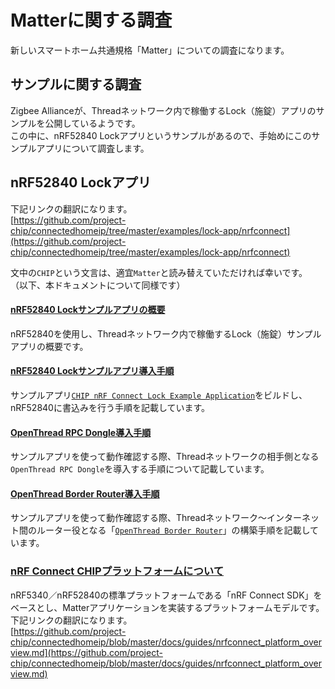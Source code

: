 # Matterに関する調査

新しいスマートホーム共通規格「Matter」についての調査になります。

## サンプルに関する調査

Zigbee Allianceが、Threadネットワーク内で稼働するLock（施錠）アプリのサンプルを公開しているようです。<br>
この中に、nRF52840 Lockアプリというサンプルがあるので、手始めにこのサンプルアプリについて調査します。

## nRF52840 Lockアプリ

下記リンクの翻訳になります。<br>
[https://github.com/project-chip/connectedhomeip/tree/master/examples/lock-app/nrfconnect](https://github.com/project-chip/connectedhomeip/tree/master/examples/lock-app/nrfconnect)

文中の`CHIP`という文言は、適宜`Matter`と読み替えていただければ幸いです。<br>
（以下、本ドキュメントについて同様です）

#### [nRF52840 Lockサンプルアプリの概要](../../Research/Matter/LOCKAPPSAMPLE.md)

nRF52840を使用し、Threadネットワーク内で稼働するLock（施錠）サンプルアプリの概要です。

#### [nRF52840 Lockサンプルアプリ導入手順](../../Research/Matter/LOCKAPPSAMPLEBLD.md)

サンプルアプリ[`CHIP nRF Connect Lock Example Application`](https://github.com/project-chip/connectedhomeip/blob/master/examples/lock-app/nrfconnect/README.md)をビルドし、nRF52840に書込みを行う手順を記載しています。

#### [OpenThread RPC Dongle導入手順](../../Research/Matter/RCPDONGLEBUILD.md)

サンプルアプリを使って動作確認する際、Threadネットワークの相手側となる`OpenThread RPC Dongle`を導入する手順について記載しています。

#### [OpenThread Border Router導入手順](../../Research/Matter/OTBRSETUP.md)

サンプルアプリを使って動作確認する際、Threadネットワーク〜インターネット間のルーター役となる「[`OpenThread Border Router`](https://openthread.io/guides/border-router)」の構築手順を記載しています。

### [nRF Connect CHIPプラットフォームについて](../../Research/Matter/CHIPPLATFORM.md)

nRF5340／nRF52840の標準プラットフォームである「nRF Connect SDK」をベースとし、Matterアプリケーションを実装するプラットフォームモデルです。<br>
下記リンクの翻訳になります。<br>
[https://github.com/project-chip/connectedhomeip/blob/master/docs/guides/nrfconnect_platform_overview.md](https://github.com/project-chip/connectedhomeip/blob/master/docs/guides/nrfconnect_platform_overview.md)
